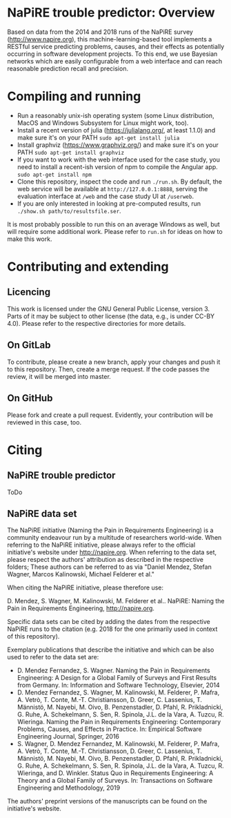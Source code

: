 # NaPiRE trouble predictor:  Overview

Based on data from the 2014 and 2018 runs of the NaPiRE survey (http://www.napire.org), this machine-learning-based tool implements a RESTful service predicting problems, causes, and their effects as potentially occurring in software development projects. To this end, we use Bayesian networks which are easily configurable from a web interface and can reach reasonable prediction recall and precision.

# Compiling and running

* Run a reasonably unix-ish operating system (some Linux distribution, MacOS and Windows Subsystem for Linux might work, too).
* Install a recent version of julia (https://julialang.org/, at least 1.1.0) and make sure it's on your PATH
`sudo apt-get install julia`
* Install graphviz (https://www.graphviz.org/) and make sure it's on your PATH
`sudo apt-get install graphviz`
* If you want to work with the web interface used for the case study, you need to install a recent-ish version of npm to compile the Angular app.
`sudo apt-get install npm`
* Clone this repository, inspect the code and run `./run.sh`. By default, the web service will be available at `http://127.0.0.1:8888`, serving the evaluation interface at `/web` and the case study UI at `/userweb`.
* If you are only interested in looking at pre-computed results, run `./show.sh path/to/resultsfile.ser`.

It is most probably possible to run this on an average Windows as well, but will require some additional work. Please refer to `run.sh` for ideas on how to make this work.

# Contributing and extending

## Licencing

This work is licensed under the GNU General Public License, version 3. Parts of it may be subject to other license (the data, e.g., is under CC-BY 4.0). Please refer to the respective directories for more details.

## On GitLab

To contribute, please create a new branch, apply your changes and push it to this repository. Then, create a merge request. If the code passes the review, it will be merged into master.

## On GitHub

Please fork and create a pull request. Evidently, your contribution will be reviewed in this case, too.

# Citing

## NaPiRE trouble predictor

ToDo

## NaPiRE data set

The NaPiRE initiative (Naming the Pain in Requirements Engineering) is a community endeavour run by a multitude of researchers world-wide. When referring to the NaPiRE initiative, please always refer to the official initiative's website under http://napire.org. When referring to the data set, please respect the authors' attribution as described in the respective folders; These authors can be referred to as via "Daniel Mendez, Stefan Wagner, Marcos Kalinowski, Michael Felderer et al."

When citing the NaPiRE initiative, please therefore use:

D. Mendez, S. Wagner, M. Kalinowski, M. Felderer et al.. NaPiRE: Naming the Pain in Requirements Engineering, http://napire.org.

Specific data sets can be cited by adding the dates from the respective NaPiRE runs to the citation (e.g. 2018 for the one primarily used in context of this repository).

Exemplary publications that describe the initiative and which can be also used to refer to the data set are:
* D. Mendez Fernandez, S. Wagner. Naming the Pain in Requirements Engineering: A Design for a Global Family of Surveys and First Results from Germany. In: Information and Software Technology, Elsevier, 2014
* D. Mendez Fernandez, S. Wagner, M. Kalinowski, M. Felderer, P. Mafra, A. Vetrò, T. Conte, M.-T. Christiansson, D. Greer, C. Lassenius, T. Männistö, M. Nayebi, M. Oivo, B. Penzenstadler, D. Pfahl, R. Prikladnicki, G. Ruhe, A. Schekelmann, S. Sen, R. Spinola, J.L. de la Vara, A. Tuzcu, R. Wieringa. Naming the Pain in Requirements Engineering: Contemporary Problems, Causes, and Effects in Practice. In: Empirical Software Engineering Journal, Springer, 2016
* S. Wagner, D. Mendez Fernandez, M. Kalinowski, M. Felderer, P. Mafra, A. Vetrò, T. Conte, M.-T. Christiansson, D. Greer, C. Lassenius, T. Männistö, M. Nayebi, M. Oivo, B. Penzenstadler, D. Pfahl, R. Prikladnicki, G. Ruhe, A. Schekelmann, S. Sen, R. Spinola, J.L. de la Vara, A. Tuzcu, R. Wieringa, and D. Winkler. Status Quo in Requirements Engineering: A Theory and a Global Family of Surveys. In: Transactions on Software Engineering and Methodology, 2019

The authors' preprint versions of the manuscripts can be found on the initiative's website.
